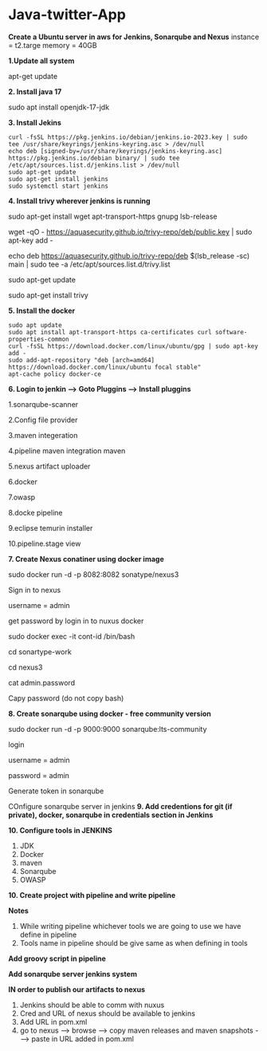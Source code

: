 # Java-twitter-App
**Create a Ubuntu server in aws for Jenkins, Sonarqube and Nexus** 
instance = t2.targe
memory  = 40GB

**1\.Update all system**

apt-get update


**2\. Install java 17**

sudo apt install openjdk-17-jdk

**3\. Install Jekins**

```
curl -fsSL https://pkg.jenkins.io/debian/jenkins.io-2023.key | sudo tee /usr/share/keyrings/jenkins-keyring.asc > /dev/null
echo deb [signed-by=/usr/share/keyrings/jenkins-keyring.asc]  https://pkg.jenkins.io/debian binary/ | sudo tee /etc/apt/sources.list.d/jenkins.list > /dev/null
sudo apt-get update
sudo apt-get install jenkins
sudo systemctl start jenkins
```

**4\. Install trivy wherever jenkins is running**

sudo apt-get install wget apt-transport-https gnupg lsb-release

wget -qO - https://aquasecurity.github.io/trivy-repo/deb/public.key | sudo apt-key add -

echo deb https://aquasecurity.github.io/trivy-repo/deb $(lsb_release -sc) main | sudo tee -a /etc/apt/sources.list.d/trivy.list

sudo apt-get update

sudo apt-get install trivy


**5\. Install the docker**
```
sudo apt update
sudo apt install apt-transport-https ca-certificates curl software-properties-common
curl -fsSL https://download.docker.com/linux/ubuntu/gpg | sudo apt-key add -
sudo add-apt-repository "deb [arch=amd64] https://download.docker.com/linux/ubuntu focal stable"
apt-cache policy docker-ce
```

**6\. Login to jenkin --> Goto Pluggins --> Install pluggins**

1.sonarqube-scanner

2.Config file provider

3.maven integeration

4.pipeline maven integration maven

5.nexus artifact uploader

6.docker

7.owasp

8.docke pipeline

9.eclipse temurin installer

10.pipeline.stage view


**7\. Create Nexus conatiner using docker image**

sudo docker run -d -p 8082:8082 sonatype/nexus3

Sign in to nexus 

username = admin

get password by login in to nuxus docker

sudo docker exec -it cont-id /bin/bash

cd sonartype-work

cd nexus3

cat admin.password

Capy password (do not copy bash) 


**8\. Create sonarqube using docker  - free community version**

sudo docker run -d -p 9000:9000 sonarqube:lts-community

login 

username = admin

password = admin

Generate token in sonarqube

COnfigure sonarqube server in jenkins
**9\. Add credentions for git (if private), docker, sonarqube in credentials section in Jenkins**
    
**10\. Configure tools in JENKINS**

1. JDK
2. Docker
3. maven
4. Sonarqube
5. OWASP

**10\. Create project with pipeline and write pipeline**

**Notes**

1. While writing pipeline whichever tools we are going to use we have define in pipeline
2. Tools name in pipeline should be give same as when defining in tools

**Add groovy script in pipeline**

**Add sonarqube server jenkins system**

**IN order to publish our artifacts to nexus**

1. Jenkins should be able to comm with nuxus
3. Cred and URL of nexus should be available to jenkins
5. Add URL in pom.xml 
7. go to nexus -->  browse --> copy maven releases and maven snapshots ---> paste in URL added in pom.xml
   
